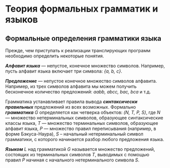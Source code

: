 # Теория формальных грамматик и языков
## Формальные определения грамматики языка


Прежде, чем приступать к реализации транслирующих программ необходимо определить некоторые понятия.

***Алфавит языка*** — непустое, конечное множество символов. Например, пусть алфавит языка включает три символа: *{a, b, c}*.

***Предложение*** — непустое конечное множество символов алфавита. Например, из трех символов алфавита мы можем получить бесконечное количество предложений: *aabb, abcc, bac, bca* и т.д.

Грамматика устанавливает правила вывода ***синтаксически правильных*** предложений из всех возможных. Формально ***грамматика*** *G* определяется как четверка объектов: *(N, T, P, S)*,
где *N* — множество нетерминальных символов, образующее синтаксические классы языка, *T* — множество терминальных символов, образующее алфавит языка, *P* — множество правил переписывания (например, в форме Бэкуса-Наура), *S* – начальный нетерминальный символ грамматики, с которого начинается разбор любого предложения языка.

***Языком*** *L* над грамматикой *G* называется множество предложений, состоящих из терминальных символов *T*, выводимых с помощью правил *P* начиная с начального нетерминального символа *S*.
